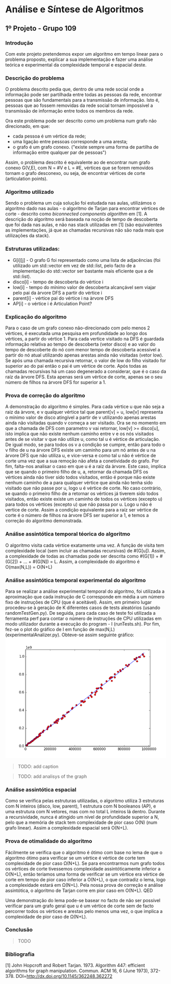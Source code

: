 # Análise e Síntese de Algoritmos
## 1º Projeto - Grupo 109

### Introdução
Com este projeto pretendemos expor um algoritmo em tempo linear para o problema proposto, explicar a sua implementação e fazer uma análise teórica e experimental da complexidade temporal e espacial deste.

### Descrição do problema
O problema descrito pedia que, dentro de uma rede social onde a informação pode ser partilhada entre todas as pessoas da rede, encontrar pessoas que são fundamentais para a transmissão de informação. Isto é, pessoas que ao fossem removidas da rede social tornam impossível a transmissão de informação entre todos os membros da rede.

Ora este problema pode ser descrito como um problema num grafo não direcionado, em que:
 + cada pessoa é um vértice da rede;
 + uma ligação entre pessoas corresponde a uma aresta;
 + o grafo é um grafo conexo. ("existe sempre uma
forma de partilha de informação entre qualquer par de pessoas")

Assim, o problema descrito é equivalente ao de encontrar num grafo conexo G(V,E), com N = #V e L = #E, vértices que se forem removidos tornam o grafo desconexo, ou seja, de encontrar vértices de corte (articulation points).

### Algoritmo utilizado
Sendo o problema um cuja solução foi estudada nas aulas, utilizámos o algoritmo dado nas aulas - o algoritmo de Tarjan para encontrar vértices de corte - descrito como _biconnected components algorithm_ em [1]. A descrição do algoritmo será baseada na noção de tempo de descoberta que foi dada nas aulas, e não nas stack utilizadas em [1] (são equivalentes as implementações, já que as chamadas recursivas não são nada mais que utilizações da stack).

### Estruturas utilizadas:
+ G\[i]\[j] - O grafo G foi representado como uma lista de adjacências (foi utilizado um std::vector em vez de std::list, pelo facto de a implementação do std::vector ser bastante mais eficiente que a de std::list).
+ disco\[i] - tempo de descoberta do vértice i
+ low\[i] - tempo do mínimo valor de descoberta alcançável sem viajar pelo pai da àrvore DFS a partir do vértice i
+ parent\[i] - vértice pai do vértice i na àrvore DFS
+ AP[i] - o vértice i é Articulation Point?

### Explicação do algoritmo
 Para o caso de um grafo conexo não-direcionado com pelo menos 2 vértices, é executada uma pesquisa em profundidade ao longo dos vértices, a partir do vértice 1. Para cada vertice visitado na DFS é guardada informação relativa ao tempo de descoberta (vetor disco) e ao valor do tempo de descoberte do nó com menor tempo de descoberta acessível a partir do nó atual utilizando apenas arestas ainda não visitadas (vetor low). Se após uma chamada recursiva retornar, o valor de low do filho visitado for superior ao do pai então o pai é um vértice de corte.
Após todas as chamadas recursivas há um caso degenerado a considerar, que é o caso da raíz da àrvore DFS. Esta apenas será um vértice de corte, apenas se o seu número de filhos na àrvore DFS for superior a 1.

### Prova de correção do algoritmo
A demonstração do algoritmo é simples. Para cada vértice u que não seja a raiz da àrvore, e v qualquer vértice tal que parent[v] = u, low[v] representa o mínimo valor de disco atingível a partir de v utilizando apenas arestas ainda não visitadas quando v começa a ser visitado. Ora se no momento em que a chamada de DFS com parametro v vai retornar, low\[v] >= disco\[u], isto implica que não existe nenhum caminho entre v e os nós visitados antes de se visitar v que não utilize u, como tal u é vértice de articulação. De igual modo, se para todos os v a condição se cumpre, então para todo o v filho de u na árvore DFS existe um caminho para um nó antes de u na àrvore DFS que não utiliza u, e vice-versa e como tal u não é vértice de corte uma vez que a sua remoção não afeta a conetividade do grafo. Por fim, falta-nos analisar o caso em que u é a raíz da àrvore. Este caso, implica que se quando o primeiro filho de u, a, retornar da chamada DFS os vértices ainda não tiver sido todos visitados, então é porque não existe nenhum caminho de a para qualquer vértice que ainda não tenha sido visitado que não passe por u, logo u é vértice de corte. No caso contrário, se quando o primeiro filho de a retornar os vértices já tiverem sido todos visitados, então existe existe um caminho de todos os vértices (excepto u) para todos os vértices (excepto u) que não passa por u. Logo u não é vertice de corte. Assim a condição equivalente para a raíz ser vértice de corte é o número de filhos na àrvore DFS ser superior a 1, e temos a correção do algoritmo demonstrada.

### Análise assintótica temporal téorica do algoritmo
O algoritmo visita cada vértice exatamente uma vez. A função de visita tem complexidade local (sem incluir as chamadas recursivas) de #(G[u]). Assim, a complexidade de todas as chamadas pode ser descrita como #(G[1]) + #(G[2]) + ... + #(G[N]) = L.
Assim, a complexidade do algoritmo é O(max(N,L)) = O(N+L)

### Análise assintótica temporal experimental do algoritmo
Para se realizar a análise experimental temporal do algoritmo, foi utilizada a aproximação que cada instrução de C corresponde em média a um número fixo de instruções de CPU (que é aceitável). Assim, em primeiro lugar procedeu-se à geração de K diferentes casos de tests aleatórios (usando randomTestGen.py). De seguida, para cada caso de teste foi utilizada a ferramenta perf para contar o número de instruções de CPU utilizadas em modo utilizador durante a execução do program - I (runTests.sh). Por fim, fez-se o plot do gráfico de I em função de max(N,L) (experimentalAnalizer.py). Obteve-se assim seguinte gráfico:
![Gráfico 1](analiseExp.png)

> TODO: add caption

> TODO: add analisys of the graph

### Análise assintótica espacial
Como se verifica pelas estruturas utilizadas, o algoritmo utiliza 3 estruturas com N inteiros (disco, low, parent), 1 estrutura com N booleanos (AP), e uma estrutura com N vetores, mas com no total L inteiros lá dentro. Durante a recursividade, nunca é atingido um nível de profundidade superior a N, pelo que a memória de stack tem complexidade de pior caso O(N) (num grafo linear). Assim a complexidade espacial será O(N+L).

### Prova de otimalidade do algoritmo
Fácilmente se verifica que o algoritmo é ótimo com base no lema de que o algoritmo ótimo para verificar se um vértice é vértice de corte tem complexidade de pior caso  &Omega;(N+L). Se para encontrarmos num grafo todos os vértices de corte tivessemos complexidade assintóticamente inferior a O(N+L), então teriamos uma forma de verificar se um vértice era vértice de corte em tempo de pior caso inferior a O(N+L), o que contradiz o lema, logo a complexidade estará em &Omega;(N+L). Pela nossa prova de correção e análise assintótica, o algoritmo de Tarjan corre em pior caso em O(N+L). QED

Uma demonstração do lema pode-se basear no facto de não ser possível verificar para um grafo geral que u é um vértice de corte sem de facto percorrer todos os vértices e arestas pelo menos uma vez, o que implica a complexidade de pior caso de  &Omega;(N+L).


### Conclusão
> TODO

### Bibliografia
[1] John Hopcroft and Robert Tarjan. 1973. Algorithm 447: efficient algorithms for graph manipulation. Commun. ACM 16, 6 (June 1973), 372-378. DOI=http://dx.doi.org/10.1145/362248.362272
